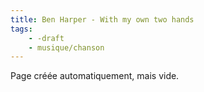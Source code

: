 ```yaml
---
title: Ben Harper - With my own two hands
tags:
    - -draft
    - musique/chanson
---
```


Page créée automatiquement, mais vide.
